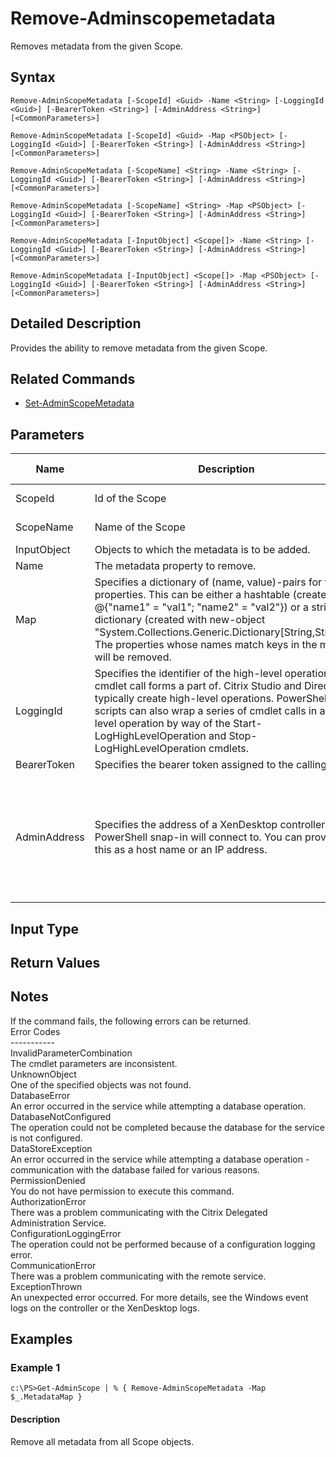 ﻿
# Remove-Adminscopemetadata
Removes metadata from the given Scope.
## Syntax
```
Remove-AdminScopeMetadata [-ScopeId] <Guid> -Name <String> [-LoggingId <Guid>] [-BearerToken <String>] [-AdminAddress <String>] [<CommonParameters>]

Remove-AdminScopeMetadata [-ScopeId] <Guid> -Map <PSObject> [-LoggingId <Guid>] [-BearerToken <String>] [-AdminAddress <String>] [<CommonParameters>]

Remove-AdminScopeMetadata [-ScopeName] <String> -Name <String> [-LoggingId <Guid>] [-BearerToken <String>] [-AdminAddress <String>] [<CommonParameters>]

Remove-AdminScopeMetadata [-ScopeName] <String> -Map <PSObject> [-LoggingId <Guid>] [-BearerToken <String>] [-AdminAddress <String>] [<CommonParameters>]

Remove-AdminScopeMetadata [-InputObject] <Scope[]> -Name <String> [-LoggingId <Guid>] [-BearerToken <String>] [-AdminAddress <String>] [<CommonParameters>]

Remove-AdminScopeMetadata [-InputObject] <Scope[]> -Map <PSObject> [-LoggingId <Guid>] [-BearerToken <String>] [-AdminAddress <String>] [<CommonParameters>]
```
## Detailed Description
Provides the ability to remove metadata from the given Scope.


## Related Commands

* [Set-AdminScopeMetadata](./Set-AdminScopeMetadata/)
## Parameters
| Name   | Description | Required? | Pipeline Input | Default Value |
| --- | --- | --- | --- | --- |
| ScopeId | Id of the Scope | true | true (ByValue, ByPropertyName) |  |
| ScopeName | Name of the Scope | true | true (ByValue, ByPropertyName) |  |
| InputObject | Objects to which the metadata is to be added. | true | true (ByValue) |  |
| Name | The metadata property to remove. | true | false |  |
| Map | Specifies a dictionary of (name, value)-pairs for the properties. This can be either a hashtable (created with @{"name1" = "val1"; "name2" = "val2"}) or a string dictionary (created with new-object "System.Collections.Generic.Dictionary\[String,String\]"). The properties whose names match keys in the map will be removed. | true | true (ByValue) |  |
| LoggingId | Specifies the identifier of the high-level operation this cmdlet call forms a part of. Citrix Studio and Director typically create high-level operations. PowerShell scripts can also wrap a series of cmdlet calls in a high-level operation by way of the Start-LogHighLevelOperation and Stop-LogHighLevelOperation cmdlets. | false | false |  |
| BearerToken | Specifies the bearer token assigned to the calling user | false | false |  |
| AdminAddress | Specifies the address of a XenDesktop controller the PowerShell snap-in will connect to. You can provide this as a host name or an IP address. | false | false | Localhost. Once a value is provided by any cmdlet, this value becomes the default. |

## Input Type

### 

## Return Values

### 

## Notes
If the command fails, the following errors can be returned.<br>    Error Codes<br>    -----------<br>    InvalidParameterCombination<br>        The cmdlet parameters are inconsistent.<br>    UnknownObject<br>        One of the specified objects was not found.<br>    DatabaseError<br>        An error occurred in the service while attempting a database operation.<br>    DatabaseNotConfigured<br>        The operation could not be completed because the database for the service is not configured.<br>    DataStoreException<br>        An error occurred in the service while attempting a database operation - communication with the database failed for various reasons.<br>    PermissionDenied<br>        You do not have permission to execute this command.<br>    AuthorizationError<br>        There was a problem communicating with the Citrix Delegated Administration Service.<br>    ConfigurationLoggingError<br>        The operation could not be performed because of a configuration logging error.<br>    CommunicationError<br>        There was a problem communicating with the remote service.<br>    ExceptionThrown<br>        An unexpected error occurred.  For more details, see the Windows event logs on the controller or the XenDesktop logs.
## Examples

### Example 1
```
c:\PS>Get-AdminScope | % { Remove-AdminScopeMetadata -Map $_.MetadataMap }
```
#### Description
Remove all metadata from all Scope objects.
